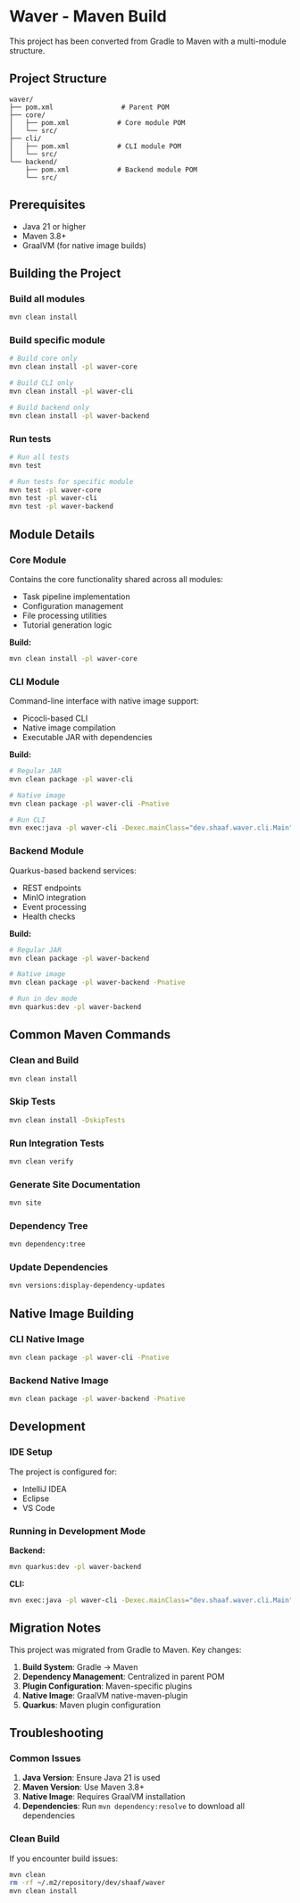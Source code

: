 # Waver - Maven Build

This project has been converted from Gradle to Maven with a multi-module structure.

## Project Structure

```
waver/
├── pom.xml                 # Parent POM
├── core/
│   ├── pom.xml            # Core module POM
│   └── src/
├── cli/
│   ├── pom.xml            # CLI module POM
│   └── src/
└── backend/
    ├── pom.xml            # Backend module POM
    └── src/
```

## Prerequisites

- Java 21 or higher
- Maven 3.8+ 
- GraalVM (for native image builds)

## Building the Project

### Build all modules
```bash
mvn clean install
```

### Build specific module
```bash
# Build core only
mvn clean install -pl waver-core

# Build CLI only
mvn clean install -pl waver-cli

# Build backend only
mvn clean install -pl waver-backend
```

### Run tests
```bash
# Run all tests
mvn test

# Run tests for specific module
mvn test -pl waver-core
mvn test -pl waver-cli
mvn test -pl waver-backend
```

## Module Details

### Core Module
Contains the core functionality shared across all modules:
- Task pipeline implementation
- Configuration management
- File processing utilities
- Tutorial generation logic

**Build:**
```bash
mvn clean install -pl waver-core
```

### CLI Module
Command-line interface with native image support:
- Picocli-based CLI
- Native image compilation
- Executable JAR with dependencies

**Build:**
```bash
# Regular JAR
mvn clean package -pl waver-cli

# Native image
mvn clean package -pl waver-cli -Pnative

# Run CLI
mvn exec:java -pl waver-cli -Dexec.mainClass="dev.shaaf.waver.cli.Main"
```

### Backend Module
Quarkus-based backend services:
- REST endpoints
- MinIO integration
- Event processing
- Health checks

**Build:**
```bash
# Regular JAR
mvn clean package -pl waver-backend

# Native image
mvn clean package -pl waver-backend -Pnative

# Run in dev mode
mvn quarkus:dev -pl waver-backend
```

## Common Maven Commands

### Clean and Build
```bash
mvn clean install
```

### Skip Tests
```bash
mvn clean install -DskipTests
```

### Run Integration Tests
```bash
mvn clean verify
```

### Generate Site Documentation
```bash
mvn site
```

### Dependency Tree
```bash
mvn dependency:tree
```

### Update Dependencies
```bash
mvn versions:display-dependency-updates
```

## Native Image Building

### CLI Native Image
```bash
mvn clean package -pl waver-cli -Pnative
```

### Backend Native Image
```bash
mvn clean package -pl waver-backend -Pnative
```

## Development

### IDE Setup
The project is configured for:
- IntelliJ IDEA
- Eclipse
- VS Code

### Running in Development Mode

**Backend:**
```bash
mvn quarkus:dev -pl waver-backend
```

**CLI:**
```bash
mvn exec:java -pl waver-cli -Dexec.mainClass="dev.shaaf.waver.cli.Main" -Dexec.args="your-args"
```

## Migration Notes

This project was migrated from Gradle to Maven. Key changes:

1. **Build System**: Gradle → Maven
2. **Dependency Management**: Centralized in parent POM
3. **Plugin Configuration**: Maven-specific plugins
4. **Native Image**: GraalVM native-maven-plugin
5. **Quarkus**: Maven plugin configuration

## Troubleshooting

### Common Issues

1. **Java Version**: Ensure Java 21 is used
2. **Maven Version**: Use Maven 3.8+
3. **Native Image**: Requires GraalVM installation
4. **Dependencies**: Run `mvn dependency:resolve` to download all dependencies

### Clean Build
If you encounter build issues:
```bash
mvn clean
rm -rf ~/.m2/repository/dev/shaaf/waver
mvn clean install
``` 